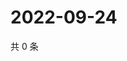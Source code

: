 # 2022-09-24

共 0 条

<!-- BEGIN WEIBO -->
<!-- 最后更新时间 Sat Sep 24 2022 16:22:39 GMT+0800 (China Standard Time) -->

<!-- END WEIBO -->
